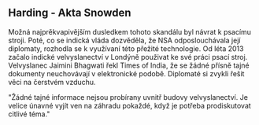 ## Harding - Akta Snowden

Možná najprěkvapivějším dusledkem tohoto skandálu byl návrat k psacímu stroji.
Poté, co se indická vláda dozvěděla, že NSA odposlouchávala její diplomaty, rozhodla se k využívaní této přežité technologie.
Od léta 2013 začalo indické velvyslanectví v Londýně použivat ke své práci psací stroj.
Velvyslanec Jaimini Bhagwati řekl Times of India, že se žádné přísně tajné dokumenty neuchovávají v elektronické podobě.
Diplomaté si zvykli řešit věci na čerstvém vzduchu.

"Žádné tajné informace nejsou probírany uvnitř budovy velvyslanectví.
 Je velice únavné vyjít ven na záhradu pokaždé, když je potřeba prodiskutovat citlivé téma."

